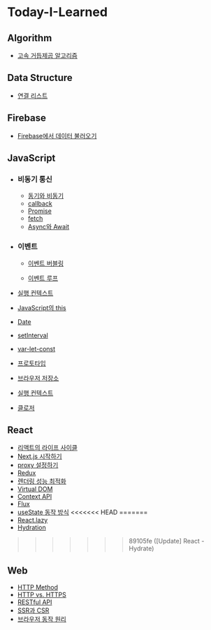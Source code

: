 # Today-I-Learned

## Algorithm

- [고속 거듭제곱 알고리즘](https://github.com/ttaerrim/Today-I-Learned/blob/main/Firebase/Algorithm/%EA%B3%A0%EC%86%8D%20%EA%B1%B0%EB%93%AD%EC%A0%9C%EA%B3%B1%20%EC%95%8C%EA%B3%A0%EB%A6%AC%EC%A6%98.md)

## Data Structure

- [연결 리스트](https://github.com/ttaerrim/Today-I-Learned/blob/main/Data-Structure/Linked-List.md)

## Firebase

- [Firebase에서 데이터 불러오기](https://github.com/ttaerrim/Today-I-Learned/blob/main/Firebase/Firebase%EC%97%90%EC%84%9C%20%EB%8D%B0%EC%9D%B4%ED%84%B0%20%EB%B6%88%EB%9F%AC%EC%98%A4%EA%B8%B0.md)

## JavaScript

- ### 비동기 통신

  - [동기와 비동기](https://github.com/ttaerrim/Today-I-Learned/blob/main/JavaScript/%EB%8F%99%EA%B8%B0%EC%99%80%20%EB%B9%84%EB%8F%99%EA%B8%B0.md)
  - [callback](https://github.com/ttaerrim/Today-I-Learned/blob/main/JavaScript/callback.md)
  - [Promise](https://github.com/ttaerrim/Today-I-Learned/blob/main/JavaScript/Promise.md)
  - [fetch](https://github.com/ttaerrim/Today-I-Learned/blob/main/JavaScript/fetch.md)
  - [Async와 Await](https://github.com/ttaerrim/Today-I-Learned/blob/main/JavaScript/Async%EC%99%80%20Await.md)

- ### 이벤트

  - [이벤트 버블링](https://github.com/ttaerrim/Today-I-Learned/blob/main/JavaScript/Event/event-bubbling.md)

  - [이벤트 루프](https://github.com/ttaerrim/Today-I-Learned/blob/main/JavaScript/Event/event-loop.md)

- [실행 컨텍스트](https://github.com/ttaerrim/Today-I-Learned/blob/main/JavaScript/%EC%8B%A4%ED%96%89%20%EC%BB%A8%ED%85%8D%EC%8A%A4%ED%8A%B8.md)
- [JavaScript의 this](https://github.com/ttaerrim/Today-I-Learned/blob/main/JavaScript/this.md)

- [Date](https://github.com/ttaerrim/Today-I-Learned/blob/main/JavaScript/Date.md)
- [setInterval](https://github.com/ttaerrim/Today-I-Learned/blob/main/JavaScript/setInterval.md)
- [var-let-const](https://github.com/ttaerrim/Today-I-Learned/blob/main/JavaScript/var-let-const.md)
- [프로토타입](https://github.com/ttaerrim/Today-I-Learned/blob/main/JavaScript/prototype.md)
- [브라우저 저장소](https://github.com/ttaerrim/Today-I-Learned/blob/main/JavaScript/browser-storage.md)
- [실행 컨텍스트](https://github.com/ttaerrim/Today-I-Learned/blob/main/JavaScript/execution-context.md)
- [클로저](https://github.com/ttaerrim/Today-I-Learned/blob/main/JavaScript/closure.md)

## React

- [리액트의 라이프 사이클](https://github.com/ttaerrim/Today-I-Learned/blob/main/React/lifecycle.md)
- [Next.js 시작하기](https://github.com/ttaerrim/Today-I-Learned/blob/main/React/Next.js%20%EC%8B%9C%EC%9E%91%ED%95%98%EA%B8%B0.md)
- [proxy 설정하기](https://github.com/ttaerrim/Today-I-Learned/blob/main/React/proxy%20%EC%84%A4%EC%A0%95%ED%95%98%EA%B8%B0.md)
- [Redux](https://github.com/ttaerrim/Today-I-Learned/blob/main/React/Redux.md)
- [렌더링 성능 최적화](https://github.com/ttaerrim/Today-I-Learned/blob/main/React/rendering-performance-optimization.md)
- [Virtual DOM](https://github.com/ttaerrim/Today-I-Learned/blob/main/React/virtualDOM.md)
- [Context API](https://github.com/ttaerrim/Today-I-Learned/blob/main/React/Context-api.md)
- [Flux](https://github.com/ttaerrim/Today-I-Learned/blob/main/React/flux-pattern.md)
- [useState 동작 방식](https://github.com/ttaerrim/Today-I-Learned/blob/main/React/usestate.md)
<<<<<<< HEAD
=======
- [React.lazy](https://github.com/ttaerrim/Today-I-Learned/blob/main/React/lazy.md)
- [Hydration](https://github.com/ttaerrim/Today-I-Learned/blob/main/React/hydration.md)
>>>>>>> 89105fe ([Update] React - Hydrate)

## Web

- [HTTP Method](https://github.com/ttaerrim/Today-I-Learned/blob/main/Web/HTTP%20Method.md)
- [HTTP vs. HTTPS](https://github.com/ttaerrim/Today-I-Learned/blob/main/Web/HTTP-HTTPS.md)
- [RESTful API](https://github.com/ttaerrim/Today-I-Learned/blob/main/Web/RESTful%20API.md)
- [SSR과 CSR](https://github.com/ttaerrim/Today-I-Learned/blob/main/Web/ssr-csr-spa.md)
- [브라우저 동작 원리](https://github.com/ttaerrim/Today-I-Learned/blob/main/Web/browser.md)
